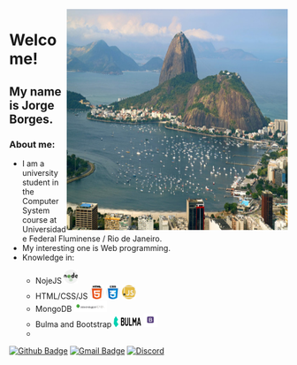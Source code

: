 <img align="right" width="400" height="400" src="public/images/vista-do-morro-do-corcovado-brasil.jpg">

# Welcome!

## My name is **Jorge Borges**.



### About me:
<ul>
    <li> I am a university student in the Computer System course at Universidade Federal Fluminense / Rio de Janeiro. </li>
    <li> My interesting one is Web programming.</li>
    <li>Knowledge in:</li>
        <ul>
            <li> NojeJS <img width="25" height="25" src="public/images/nodejs_brand.png"></li>
            <li> HTML/CSS/JS <img width="25" height="25" src="public/images/html-5.png"> <img width="25" height="25" src="public/images/css3_brand.png"> <img width="25" height="25" src="public/images/javascript_brand.png"></li>
            <li> MongoDB <img width="60" height="20" src="public/images/mongoDB_brand.png"> </li>
            <li> Bulma and Bootstrap <img width="50" height="20" src="public/images/bulma_brand.png"> <img width="25" height="25" src="public/images/bootstrap_brand.png"></li>
            <li></li>
        </ul>
</ul>

[![Github Badge](https://img.shields.io/badge/-Github-000?style=flat-square&logo=Github&logoColor=white&link=link_do_seu_perfil_no_github)](https://github.com/JorgeLAB/) [![Gmail Badge](https://img.shields.io/badge/-Gmail-c14438?style=flat-square&logo=Gmail&logoColor=white&link=mailto:seu_email)](mailto:jorgeborgesdev@gmail.com) [![Discord](https://img.shields.io/discord/760987427166748723.svg?label=&logo=discord&logoColor=ffffff&color=7389D8&labelColor=6A7EC2)](https://discord.com/channels/760987427166748723)
